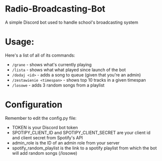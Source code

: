 # Radio-Broadcasting-Bot
A simple Discord bot used to handle school's broadcasting system

# Usage:
Here's a list of all of its commands:
 - `/grane` - shows what's currently playing
 - `/lista` - shows what what played since launch of the bot
 - `/dodaj <id>` - adds a song to queue (given that you're an admin)
 - `/zestawienie <timespan>` - shows top 10 tracks in a given timespan
 - `/losowe` - adds 3 random songs from a playlist
 
 # Configuration
 Remember to edit the config.py file:
 - TOKEN is your Discord bot token
 - SPOTIPY_CLIENT_ID and SPOTIPY_CLIENT_SECRET are your client id and client secret from Spotify's API
 - admin_role is the ID of an admin role from your server
 - spotify_random_playlist is the link to a spotify playlist from which the bot will add random songs (/losowe)

